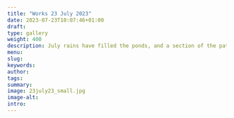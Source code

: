 ```yaml
---
title: "Works 23 July 2023"
date: 2023-07-23T10:07:46+01:00
draft: 
type: gallery
weight: 400
description: July rains have filled the ponds, and a section of the path is also under water.
menu:
slug:
keywords:
author: 
tags: 
summary: 
image: 23july23_small.jpg
image-alt:
intro:
---
```

